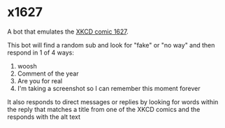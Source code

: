# x1627

A bot that emulates the [XKCD comic 1627](http://xkcd.com/1627/).

This bot will find a random sub and look for "fake" or "no way" and then respond in 1 of 4 ways:

1. woosh
2. Comment of the year
3. Are you for real
4. I'm taking a screenshot so I can remember this moment forever

It also responds to direct messages or replies by looking for words within the reply that matches a title from one of the XKCD comics and the responds with the alt text
